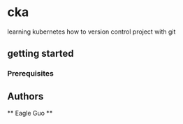 # cka
learning kubernetes how to version control project with git
## getting started
### Prerequisites
## Authors 
** Eagle Guo ** 
